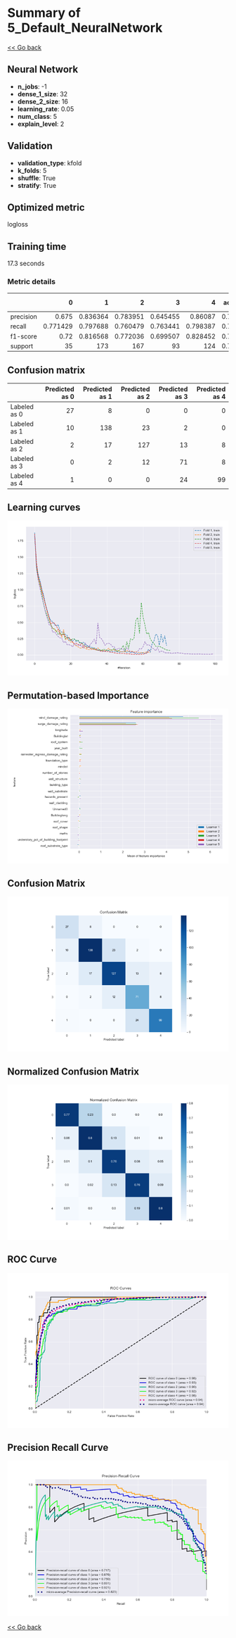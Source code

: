 # Summary of 5_Default_NeuralNetwork

[<< Go back](../README.md)


## Neural Network
- **n_jobs**: -1
- **dense_1_size**: 32
- **dense_2_size**: 16
- **learning_rate**: 0.05
- **num_class**: 5
- **explain_level**: 2

## Validation
 - **validation_type**: kfold
 - **k_folds**: 5
 - **shuffle**: True
 - **stratify**: True

## Optimized metric
logloss

## Training time

17.3 seconds

### Metric details
|           |         0 |          1 |          2 |         3 |          4 |   accuracy |   macro avg |   weighted avg |   logloss |
|:----------|----------:|-----------:|-----------:|----------:|-----------:|-----------:|------------:|---------------:|----------:|
| precision |  0.675    |   0.836364 |   0.783951 |  0.645455 |   0.86087  |   0.780405 |    0.760328 |       0.78718  |  0.953027 |
| recall    |  0.771429 |   0.797688 |   0.760479 |  0.763441 |   0.798387 |   0.780405 |    0.778285 |       0.780405 |  0.953027 |
| f1-score  |  0.72     |   0.816568 |   0.772036 |  0.699507 |   0.828452 |   0.780405 |    0.767313 |       0.782396 |  0.953027 |
| support   | 35        | 173        | 167        | 93        | 124        |   0.780405 |  592        |     592        |  0.953027 |


## Confusion matrix
|              |   Predicted as 0 |   Predicted as 1 |   Predicted as 2 |   Predicted as 3 |   Predicted as 4 |
|:-------------|-----------------:|-----------------:|-----------------:|-----------------:|-----------------:|
| Labeled as 0 |               27 |                8 |                0 |                0 |                0 |
| Labeled as 1 |               10 |              138 |               23 |                2 |                0 |
| Labeled as 2 |                2 |               17 |              127 |               13 |                8 |
| Labeled as 3 |                0 |                2 |               12 |               71 |                8 |
| Labeled as 4 |                1 |                0 |                0 |               24 |               99 |

## Learning curves
![Learning curves](learning_curves.png)

## Permutation-based Importance
![Permutation-based Importance](permutation_importance.png)
## Confusion Matrix

![Confusion Matrix](confusion_matrix.png)


## Normalized Confusion Matrix

![Normalized Confusion Matrix](confusion_matrix_normalized.png)


## ROC Curve

![ROC Curve](roc_curve.png)


## Precision Recall Curve

![Precision Recall Curve](precision_recall_curve.png)



[<< Go back](../README.md)
